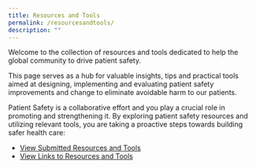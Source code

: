 ```yaml
---
title: Resources and Tools
permalink: /resourcesandtools/
description: ""
---
```

Welcome to the collection of resources and tools dedicated to help the global community to drive patient safety. 

This page serves as a hub for valuable insights, tips and practical tools aimed at designing, implementing and evaluating patient safety improvements and change to eliminate avoidable harm to our patients. 

Patient Safety is a collaborative effort and you play a crucial role in promoting and strengthening it. By exploring patient safety resources and utilizing relevant tools, you are taking a proactive steps towards building safer health care:

* [View Submitted Resources and Tools ](/submittedresourcesandtools)
* [View Links to Resources and Tools ](/linkstoresourcesandtools)
